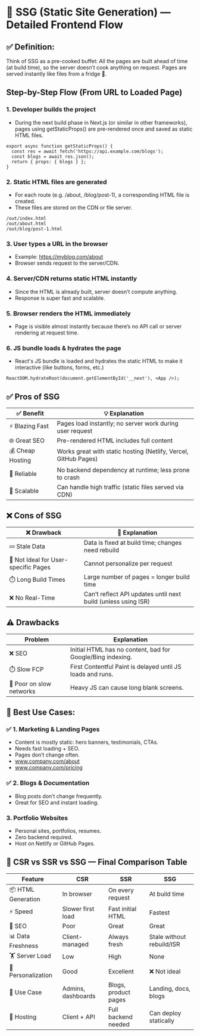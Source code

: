 # 🧊 SSG (Static Site Generation) — Detailed Frontend Flow

## ✅ Definition:
Think of SSG as a pre-cooked buffet: All the pages are built ahead of time (at build time), so the server doesn’t cook anything on request. Pages are served instantly like files from a fridge 🍱.

##  Step-by-Step Flow (From URL to Loaded Page)

### 1. Developer builds the project
* During the next build phase in Next.js (or similar in other frameworks), pages using getStaticProps() are pre-rendered once and saved as static HTML files.
```
export async function getStaticProps() {
  const res = await fetch('https://api.example.com/blogs');
  const blogs = await res.json();
  return { props: { blogs } };
}
```

### 2. Static HTML files are generated
* For each route (e.g. /about, /blog/post-1), a corresponding HTML file is created.
* These files are stored on the CDN or file server.

```
/out/index.html
/out/about.html
/out/blog/post-1.html
```

### 3. User types a URL in the browser
* Example: https://myblog.com/about
* Browser sends request to the server/CDN.

### 4. Server/CDN returns static HTML instantly
* Since the HTML is already built, server doesn’t compute anything.
* Response is super fast and scalable.

### 5. Browser renders the HTML immediately
* Page is visible almost instantly because there’s no API call or server rendering at request time.

### 6.  JS bundle loads & hydrates the page
* React's JS bundle is loaded and hydrates the static HTML to make it interactive (like buttons, forms, etc.)
```
ReactDOM.hydrateRoot(document.getElementById('__next'), <App />);
```

## ✅ Pros of SSG
| ✅ Benefit        | 💡 Explanation                                                  |
| ---------------- | --------------------------------------------------------------- |
| ⚡ Blazing Fast   | Pages load instantly; no server work during user request        |
| 🌐 Great SEO     | Pre-rendered HTML includes full content                         |
| 💰 Cheap Hosting | Works great with static hosting (Netlify, Vercel, GitHub Pages) |
| 🔄 Reliable      | No backend dependency at runtime; less prone to crash           |
| 🧱 Scalable      | Can handle high traffic (static files served via CDN)           |


## ❌ Cons of SSG
| ❌ Drawback                           | 💬 Explanation                                                |
| ------------------------------------ | ------------------------------------------------------------- |
| 💤 Stale Data                        | Data is fixed at build time; changes need rebuild             |
| 🧩 Not Ideal for User-specific Pages | Cannot personalize per request                                |
| ⏱️ Long Build Times                  | Large number of pages = longer build time                     |
| ❌ No Real-Time                       | Can’t reflect API updates until next build (unless using ISR) |


## ⚠️ Drawbacks
| Problem                  | Explanation                                                |
| ------------------------ | ---------------------------------------------------------- |
| ❌ SEO                    | Initial HTML has no content, bad for Google/Bing indexing. |
| ⏱️ Slow FCP              | First Contentful Paint is delayed until JS loads and runs. |
| 📶 Poor on slow networks | Heavy JS can cause long blank screens.                     |


## 💼 Best Use Cases:

### ✅ 1. Marketing & Landing Pages
- Content is mostly static: hero banners, testimonials, CTAs.
- Needs fast loading + SEO.
- Pages don’t change often.
- www.company.com/about
- www.company.com/pricing

### ✅ 2. Blogs & Documentation
- Blog posts don’t change frequently.
- Great for SEO and instant loading.

### 3. Portfolio Websites
- Personal sites, portfolios, resumes.
- Zero backend required.
- Host on Netlify or GitHub Pages.

## 🥊 CSR vs SSR vs SSG — Final Comparison Table
| Feature            | CSR                | SSR                  | SSG                       |
| ------------------ | ------------------ | -------------------- | ------------------------- |
| 📦 HTML Generation | In browser         | On every request     | At build time             |
| ⚡ Speed            | Slower first load  | Fast initial HTML    | Fastest                   |
| 🧠 SEO             | Poor               | Great                | Great                     |
| 📊 Data Freshness  | Client-managed     | Always fresh         | Stale without rebuild/ISR |
| 🏋️ Server Load    | Low                | High                 | None                      |
| 🧪 Personalization | Good               | Excellent            | ❌ Not ideal               |
| 🧰 Use Case        | Admins, dashboards | Blogs, product pages | Landing, docs, blogs      |
| 🧱 Hosting         | Client + API       | Full backend needed  | Can deploy statically     |

